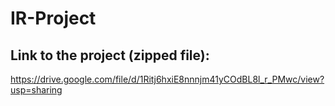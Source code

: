 # IR-Project

## Link to the project (zipped file):
https://drive.google.com/file/d/1Ritj6hxiE8nnnjm41yCOdBL8l_r_PMwc/view?usp=sharing
